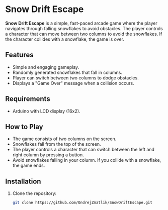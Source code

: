 # Snow Drift Escape

**Snow Drift Escape** is a simple, fast-paced arcade game where the player navigates through falling snowflakes to avoid obstacles. The player controls a character that can move between two columns to avoid the snowflakes. If the character collides with a snowflake, the game is over.

## Features
- Simple and engaging gameplay.
- Randomly generated snowflakes that fall in columns.
- Player can switch between two columns to dodge obstacles.
- Displays a "Game Over" message when a collision occurs.

## Requirements
- Arduino with LCD display (16x2).

## How to Play
- The game consists of two columns on the screen.
- Snowflakes fall from the top of the screen.
- The player controls a character that can switch between the left and right column by pressing a button.
- Avoid snowflakes falling in your column. If you collide with a snowflake, the game ends.

## Installation
1. Clone the repository:
   ```bash
   git clone https://github.com/OndrejZmatlik/SnowDriftEscape.git

